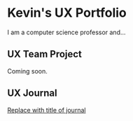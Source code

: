 # Kevin's UX Portfolio

I am a computer science professor and...

## UX Team Project

Coming soon.

## UX Journal

[Replace with title of journal](j01/)
